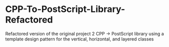 # CPP-To-PostScript-Library-Refactored
Refactored version of the original project 2 CPP -> PostScript library using a template design pattern for the vertical, horizontal, and layered classes
